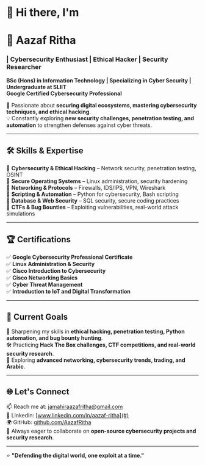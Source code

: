 # 👋 Hi there, I'm  

# 🔐 Aazaf Ritha  
### | Cybersecurity Enthusiast | Ethical Hacker | Security Researcher  

**BSc (Hons) in Information Technology | Specializing in Cyber Security | Undergraduate at SLIIT**  
**Google Certified Cybersecurity Professional**  

🚀 Passionate about **securing digital ecosystems, mastering cybersecurity techniques, and ethical hacking**.  
💡 Constantly exploring **new security challenges, penetration testing, and automation** to strengthen defenses against cyber threats.  

---

## 🛠️ Skills & Expertise  
🔹 **Cybersecurity & Ethical Hacking** – Network security, penetration testing, OSINT  
🔹 **Secure Operating Systems** – Linux administration, security hardening  
🔹 **Networking & Protocols** – Firewalls, IDS/IPS, VPN, Wireshark  
🔹 **Scripting & Automation** – Python for cybersecurity, Bash scripting  
🔹 **Database & Web Security** – SQL security, secure coding practices  
🔹 **CTFs & Bug Bounties** – Exploiting vulnerabilities, real-world attack simulations  

---

## 🏆 Certifications  
✅ **Google Cybersecurity Professional Certificate**  
✅ **Linux Administration & Security**  
✅ **Cisco Introduction to Cybersecurity**  
✅ **Cisco Networking Basics**  
✅ **Cyber Threat Management**  
✅ **Introduction to IoT and Digital Transformation**  

---

## 🎯 Current Goals  
🌱 Sharpening my skills in **ethical hacking, penetration testing, Python automation, and bug bounty hunting**.  
🛠️ Practicing **Hack The Box challenges, CTF competitions, and real-world security research**.  
📖 Exploring **advanced networking, cybersecurity trends, trading, and Arabic**.  

---

## 🌐 Let's Connect  
📫 Reach me at: [jamahiraazafritha@gmail.com](#)  
💼 LinkedIn: [www.linkedin.com/in/aazaf-ritha](#)  
🌍 GitHub: [github.com/AazafRitha](#)  
🚀 Always eager to collaborate on **open-source cybersecurity projects and security research**.  

---

⭐ **"Defending the digital world, one exploit at a time."**  
